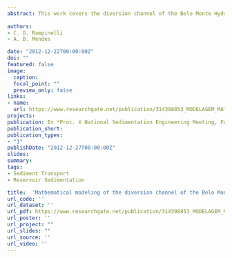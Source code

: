 ```yaml
---
abstract: This work covers the diversion channel of the Belo Monte Hydroelectric Complex, which links the two reservoirs formed by the undertaking. The first one is produced by the main dam in the Pimental site, where the spillway and the secondary power house are. Connecting the main reservoir to the second one there is a diversion channel about 20 km long, on which this work focus. The channel has reaches with varied widths and bottom elevations throughout its length. The second reservoir is limited by dikes and dams along its extension and located between the channel and the Belo Monte site, where the main power house is. In order to investigate the sedimentological dynamics in the channel, a one-dimension mathematical model was adopted- HEC-RAS (version 4.1.0), developed by the U.S. Army Corps of Engineers (USA). The channel was modeled apart, however, the upstream and downstream contour conditions were considered so that they were able to represent hydraulically the existence of the reservoirs in both sites as regards hydraulics and sedimentology. As a result, it was observed that there is not risk of erosion nor silting in the channel along the time interval modeled (100 years), then rendering the undertaking feasible.
 
authors:
- C. G. Rampinelli 
- A. B. Mendes

date: "2012-12-22T00:00:00Z"
doi: ""
featured: false
image:
  caption: 
  focal_point: ""
  preview_only: false
links:
- name: 
  url: https://www.researchgate.net/publication/314398853_MODELAGEM_MATEMATICA_DO_ASSOREAMENTO_NO_CANAL_DE_DERIVACAO_DO_COMPLEXO_HIDRELETRICO_DE_BELO_MONTE_MATHEMATICAL_MODELING_OF_THE_DIVERSION_CHANNEL_OF_THE_BELO_MONTE_HYDROELECTRIC_COMPLEX
projects:
publication: In *Proc. X National Sedimentation Engineering Meeting, Foz do Iguaçu/PR, Brazil. (in Portuguese)*
publication_short: 
publication_types:
- "1"
publishDate: "2012-12-27T00:00:00Z"
slides: 
summary:  
tags:
- Sediment Transport
- Reservoir Sedimentation

title:  'Mathematical modeling of the diversion channel of the Belo Monte Hydroelectric Complex.'
url_code: ''
url_dataset: ''
url_pdf: https://www.researchgate.net/publication/314398853_MODELAGEM_MATEMATICA_DO_ASSOREAMENTO_NO_CANAL_DE_DERIVACAO_DO_COMPLEXO_HIDRELETRICO_DE_BELO_MONTE_MATHEMATICAL_MODELING_OF_THE_DIVERSION_CHANNEL_OF_THE_BELO_MONTE_HYDROELECTRIC_COMPLEX
url_poster: ''
url_project: ""
url_slides: ""
url_source: ''
url_video: ''
---
```




